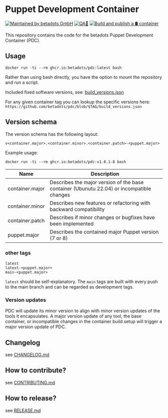# Puppet Development Container

[![Maintained by betadots GmbH](https://img.shields.io/badge/Maintained%20by-betadots%20GmbH-blue.svg)](https://www.betadots.de)
[![QA🚦](https://github.com/betadots/pdc/actions/workflows/ci.yaml/badge.svg)](https://github.com/betadots/pdc/actions/workflows/ci.yaml)
[![Build and publish a 🛢️ container](https://github.com/betadots/pdc/actions/workflows/build_container.yml/badge.svg)](https://github.com/betadots/pdc/actions/workflows/build_container.yml)

This repository contains the code for the betadots Puppet Development Container (PDC).

## Usage

```shell
docker run -ti --rm ghcr.io:betadots/pdc:latest bash
```

Rather than using bash directly, you have the option to mount the repository and run a script.

Included fixed software versions, see: [build_versions.json](build_versions.json)

For any given container tag you can lookup the specific versions here: `https://github.com/betadots/pdc/blob/$TAG/build_versions.json`

## Version schema

The version schema has the following layout:

```text
v<container.major>.<container.minor>.<container.patch>-<puppet.major>
```

Example usage:

```shell
docker run -ti --rm ghcr.io:betadots/pdc:v1.0.1-8 bash
```

| Name | Description |
| --- | --- |
| container.major | Describes the major version of the base container (Ubunutu 22.04) or incompatible changes |
| container.minor | Describes new features or refactoring with backward compatibility |
| container.patch | Describes if minor changes or bugfixes have been implemented |
| puppet.major | Describes the contained major Puppet version (7 or 8) |

### other tags

```text
latest
latest-<puppet.major>
main-<puppet.major>
```

`latest` should be self-explanatory. The `main` tags are built with every push to the main branch and can be regarded as development tags.

### Version updates

PDC will update its minor version to align with minor version updates of the tools it encapsulates. A major version update of any tool, the base container, or incompatible changes in the container build setup will trigger a major version update of PDC.

## Changelog

see [CHANGELOG.md](CHANGELOG.md)

## How to contribute?

see [CONTRIBUTING.md](CONTRIBUTING.md)

## How to release?

see [RELEASE.md](RELEASE.md)
